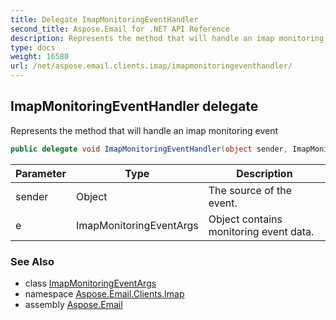 ```yaml
---
title: Delegate ImapMonitoringEventHandler
second_title: Aspose.Email for .NET API Reference
description: Represents the method that will handle an imap monitoring event
type: docs
weight: 16580
url: /net/aspose.email.clients.imap/imapmonitoringeventhandler/
---
```

## ImapMonitoringEventHandler delegate

Represents the method that will handle an imap monitoring event

```csharp
public delegate void ImapMonitoringEventHandler(object sender, ImapMonitoringEventArgs e);
```

| Parameter | Type | Description |
| --- | --- | --- |
| sender | Object | The source of the event. |
| e | ImapMonitoringEventArgs | Object contains monitoring event data. |

### See Also

* class [ImapMonitoringEventArgs](../imapmonitoringeventargs/)
* namespace [Aspose.Email.Clients.Imap](../../aspose.email.clients.imap/)
* assembly [Aspose.Email](../../)


